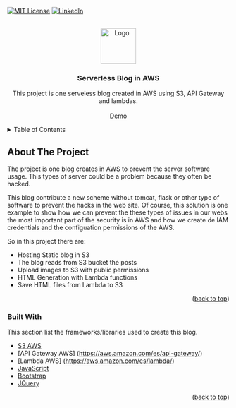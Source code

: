 [![MIT License][license-shield]][license-url]
[![LinkedIn][linkedin-shield]][linkedin-url]


<!-- PROJECT LOGO -->
<br />
<div align="center">
  <a href="https://github.com/eduardfores/CQS_blog/blob/main/README_IMGS/Amazon_Web_Services_Logo.png">
    <img src="images/logo.png" alt="Logo" width="80" height="80">
  </a>

  <h3 align="center">Serverless Blog in AWS </h3>

  <p align="center">
    This project is one serveless blog created in AWS using S3, API Gateway and lambdas. 
    <br />
    <br />
    <a href="http://cqs-blog.s3-website.eu-central-1.amazonaws.com/">Demo</a>
  </p>
</div>

<details>
  <summary>Table of Contents</summary>
  <ol>
    <li>
      <a href="#about-the-project">About The Project</a>
      <ul>
        <li><a href="#built-with">Built With</a></li>
      </ul>
    </li>
    <li>
      <a href="#getting-started">Getting Started</a>
      <ul>
        <li><a href="#prerequisites">Prerequisites</a></li>
        <li><a href="#installation">Installation</a></li>
      </ul>
    </li>
    <li><a href="#usage">Usage</a></li>
    <li><a href="#roadmap">Roadmap</a></li>
    <li><a href="#contributing">Contributing</a></li>
    <li><a href="#license">License</a></li>
    <li><a href="#contact">Contact</a></li>
    <li><a href="#acknowledgments">Acknowledgments</a></li>
  </ol>
</details>

<!-- ABOUT THE PROJECT -->
## About The Project

The project is one blog creates in AWS to prevent the server software usage. This types of server could be a problem because they often be hacked.

This blog contribute a new scheme without tomcat, flask or other type of software to prevent the hacks in the web site. Of course, this solution is one example to show how we can prevent the these types of issues in our webs the most important part of the security is in AWS and how we create de IAM credentials and the configuation permissions of the AWS. 

So in this project there are:
* Hosting Static blog in S3
* The blog reads from S3 bucket the posts
* Upload images to S3 with public permissions
* HTML Generation with Lambda functions
* Save HTML files from Lambda to S3   

<p align="right">(<a href="#top">back to top</a>)</p>

### Built With

This section list the frameworks/libraries used to create this blog. 

* [S3 AWS](https://aws.amazon.com/es/s3/)
* [API Gateway AWS] (https://aws.amazon.com/es/api-gateway/)
* [Lambda AWS] (https://aws.amazon.com/es/lambda/)
* [JavaScript](https://www.javascript.com/)
* [Bootstrap](https://getbootstrap.com)
* [JQuery](https://jquery.com)

<p align="right">(<a href="#top">back to top</a>)</p>



<!-- MARKDOWN LINKS & IMAGES -->
<!-- https://www.markdownguide.org/basic-syntax/#reference-style-links -->

[license-shield]: https://img.shields.io/github/license/othneildrew/Best-README-Template.svg?style=for-the-badge
[license-url]: https://github.com/eduardfores/CQS_blog/blob/main/LICENSE
[linkedin-shield]: https://img.shields.io/badge/-LinkedIn-black.svg?style=for-the-badge&logo=linkedin&colorB=555
[linkedin-url]: https://www.linkedin.com/in/eduard-for%C3%A9s-ferrer-354b61163/